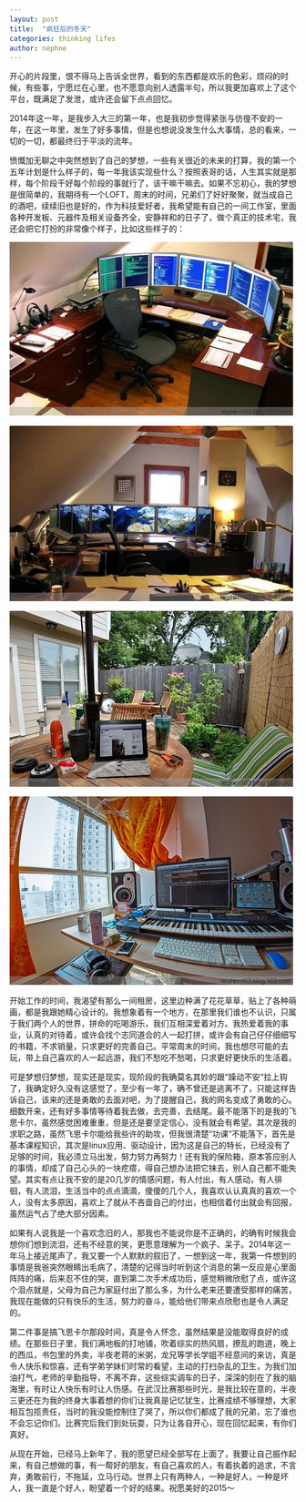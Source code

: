 ```yaml
---
layout: post
title:  "疯狂后的冬天"
categories: thinking lifes
author: nephne
---
```

开心的片段里，恨不得马上告诉全世界，看到的东西都是欢乐的色彩，烦闷的时候，有些事，宁愿烂在心里，也不愿意向别人透露半句，所以我更加喜欢上了这个平台，既满足了发泄，或许还会留下点点回忆。

<!--more-->
2014年这一年，是我步入大三的第一年，也是我初步觉得紧张与彷徨不安的一年，在这一年里，发生了好多事情，但是也想说没发生什么大事情，总的看来，一切的一切，都最终归于平淡的流年。
        
愤慨加无聊之中突然想到了自己的梦想，一些有关很近的未来的打算，我的第一个五年计划是什么样子的，每一年我该实现些什么？按照表哥的话，人生其实就是那样，每个阶段干好每个阶段的事就行了，该干嘛干嘛去。如果不忘初心，我的梦想是很简单的，我期待有一个LOFT，周末的时间，兄弟们了好好聚聚，就当成自己的酒吧，续续旧也是好的，作为科技爱好者，我希望能有自己的一间工作室，里面各种开发板、元器件及相关设备齐全，安静祥和的日子了，做个真正的技术宅，我还会把它打扮的非常像个样子，比如这些样子的：

![computer](/assets/computer.png)

![computer](/assets/computer1.png)

![computer](/assets/computer2.jpeg)

![computer](/assets/computer2.png)
 
开始工作的时间，我渴望有那么一间租房，这里边种满了花花草草，贴上了各种萌画，都是我跟她精心设计的。我想象着有一个地方，在那里我们谁也不认识，只属于我们两个人的世界，拼命的吃喝游乐，我们互相深爱着对方。我热爱着我的事业，认真的对待着，或许会找个志同道合的人一起打拼，或许会有自己仔仔细细写的书籍，不求销量，只求更好的完善自己。平常周末的时间，我也想尽可能的去玩，带上自己喜欢的人一起远游，我们不愁吃不愁喝，只求更好更快乐的生活着。
        
可是梦想归梦想，现实还是现实，现阶段的我确莫名其妙的跟“躁动不安”拉上钩了，我确定好久没有这感觉了，至少有一年了，确不曾还是逃离不了，只能这样告诉自己，该来的还是勇敢的去面对吧，为了提醒自己，我的网名变成了勇敢的心。细数开来，还有好多事情等待着我去做，去完善，去结尾。最不能落下的是我的飞思卡尔，虽然感觉困难重重，但是还是要坚定信心，没有就会有希望。其次是我的求职之路，虽然飞思卡尔能给我些许的助攻，但我很清楚“功课”不能落下，首先是基本课程知识，其次是linux应用、驱动设计，因为这是自己的特长，已经没有了足够的时间，我必须立马出发，努力努力再努力！还有我的保险箱，原本答应别人的事情，却成了自己心头的一块疙瘩，得自己想办法把它抹去，别人自己都不能失望。其实有点让我不安的是20几岁的情感问题，有人付出，有人感动，有人徘徊，有人流泪，生活当中的点点滴滴，傻傻的几个人，我喜欢认认真真的喜欢一个人，没有太多原因，喜欢上了就从不吝啬自己的付出，也相信着付出就会有回报，虽然运气占了绝大部分因素。

如果有人说我是一个喜欢念旧的人，那我也不能说你是不正确的，的确有时候我会想你们想到流泪，还有不经意的笑，更愿意理解为一个疯子、呆子。2014年这一年马上接近尾声了，我又要一个人默默的叙旧了，一想到这一年，我第一件想到的事情是我爸突然眼睛出毛病了，清楚的记得当时听到这个消息的第一反应是心里面阵阵的痛，后来忍不住的哭，直到第二次手术成功后，感觉稍微欣慰了点，或许这个泪点就是，父母为自己为家庭付出了那么多，为什么老来还要遭受那样的痛苦，我现在能做的只有快乐的生活，努力的奋斗，能给他们带来点欣慰也是令人满足的。

第二件事是搞飞思卡尔那段时间，真是令人怀念，虽然结果是没能取得良好的成绩。在那些日子里，我们满地板的打地铺，吹着综实的热风扇，撩乱的跑道，晚上的西瓜，书包里的外卖，半夜老蒋的米粥，龙兄等学长学姐不经意间的来访，真是令人快乐和惊喜，还有学弟学妹们时常的看望，主动的打扫杂乱的卫生，为我们加油打气，老师的辛勤指导，不离不弃，这些综实调车的日子，深深的刻在了我的脑海里，有时让人快乐有时让人伤感。在武汉比赛那些时光，是我比较在意的，半夜三更还在为我的终身大事着想的你们让我真是记忆犹生，比赛成绩不够理想，大家相互包揽责任，当时的我没能控制住了哭了，所以你们都成了我的兄弟，忘了谁也不会忘记你们。比赛完后我们到处玩耍，只为让各自开心，现在回忆起来，有你们真好。

从现在开始，已经马上新年了，我的愿望已经全部写在上面了，我要让自己振作起来，有自己想做的事，有一帮好的朋友，有自己喜欢的人，有着执着的追求，不言弃，勇敢前行，不拖延，立马行动。世界上只有两种人，一种是好人，一种是坏人，我一直是个好人，盼望着一个好的结果。祝愿美好的2015～